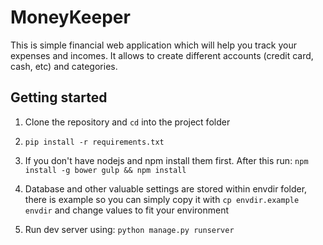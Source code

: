 # MoneyKeeper

This is simple financial web application which will help you track your 
expenses and incomes. It allows to create different accounts (credit card, cash, etc)
and categories.

## Getting started

1) Clone the repository and `cd` into the project folder

2) `pip install -r requirements.txt`

3) If you don't have nodejs and npm install them first. After this run:
`npm install -g bower gulp && npm install`

4) Database and other valuable settings are stored within envdir folder,
there is example so you can simply copy it with `cp envdir.example envdir` 
and change values to fit your environment

5) Run dev server using: `python manage.py runserver`